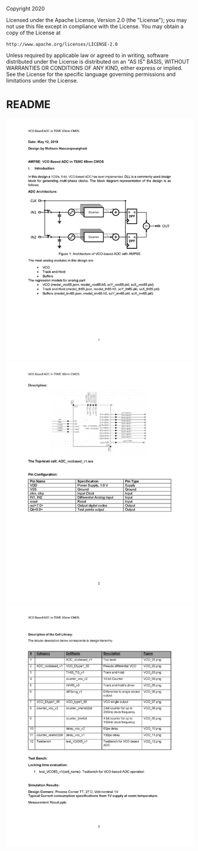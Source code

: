 Copyright 2020

Licensed under the Apache License, Version 2.0 (the "License");
you may not use this file except in compliance with the License.
You may obtain a copy of the License at

    http://www.apache.org/licenses/LICENSE-2.0

Unless required by applicable law or agreed to in writing, software
distributed under the License is distributed on an "AS IS" BASIS,
WITHOUT WARRANTIES OR CONDITIONS OF ANY KIND, either express or implied.
See the License for the specific language governing permissions and
limitations under the License.

# README
<img src="Documentation/images/VCO_ADC_AMPSE_Page_1.png">
<img src="Documentation/images/VCO_ADC_AMPSE_Page_2.png">
<img src="Documentation/images/VCO_ADC_AMPSE_Page_3.png">
